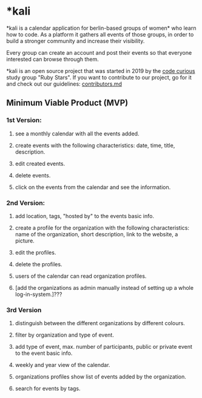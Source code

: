 # \*kali

\*kali is a calendar application for berlin-based groups of women* who learn how to code.
As a platform it gathers all events of those groups, in order to build a stronger community and increase their visibility. 

Every group can create an account and post their events so that everyone interested can browse through them.

\*kali is an open source project that was started in 2019 by the [code curious](https://www.codecurious.org) study group "Ruby Stars". If you want to contribute to our project, go for it and check out our guidelines: [contributors.md](CONTRIBUTORS.md)


## Minimum Viable Product (MVP) </br>

### 1st Version:

1) see a monthly calendar with all the events added. 

2) create events with the following characteristics: date, time, title, description.

3) edit created events.

4) delete events.
    
5) click on the events from the calendar and see the information.

### 2nd Version:

1) add location, tags, "hosted by" to the events basic info.

2) create a profile for the organization with the following characteristics: name of the organization, short description, link to the website, a picture.

3) edit the profiles.

4) delete the profiles.

5) users of the calendar can read organization profiles. 

6) [add the organizations as admin manually instead of setting up a whole log-in-system.]???

### 3rd Version

1) distinguish between the different organizations by different colours.

2) filter by organization and type of event.

3) add type of event, max. number of participants, public or private event to the event basic info.

4) weekly and year view of the calendar.

5) organizations profiles show list of events added by the organization.

6) search for events by tags.
